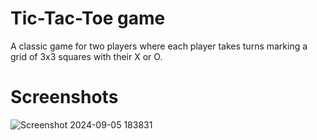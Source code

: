 # Tic-Tac-Toe game
 A classic game for two players where each player takes turns marking a grid of 3x3 squares with their X or O.
# Screenshots
![Screenshot 2024-09-05 183831](https://github.com/user-attachments/assets/52328ae0-c6fa-4223-8279-dcd22d8ac4df)
